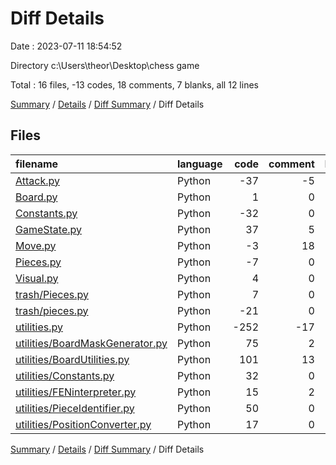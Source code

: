 # Diff Details

Date : 2023-07-11 18:54:52

Directory c:\\Users\\theor\\Desktop\\chess game

Total : 16 files,  -13 codes, 18 comments, 7 blanks, all 12 lines

[Summary](results.md) / [Details](details.md) / [Diff Summary](diff.md) / Diff Details

## Files
| filename | language | code | comment | blank | total |
| :--- | :--- | ---: | ---: | ---: | ---: |
| [Attack.py](/Attack.py) | Python | -37 | -5 | -9 | -51 |
| [Board.py](/Board.py) | Python | 1 | 0 | 0 | 1 |
| [Constants.py](/Constants.py) | Python | -32 | 0 | -4 | -36 |
| [GameState.py](/GameState.py) | Python | 37 | 5 | 9 | 51 |
| [Move.py](/Move.py) | Python | -3 | 18 | 7 | 22 |
| [Pieces.py](/Pieces.py) | Python | -7 | 0 | -5 | -12 |
| [Visual.py](/Visual.py) | Python | 4 | 0 | 0 | 4 |
| [trash/Pieces.py](/trash/Pieces.py) | Python | 7 | 0 | 5 | 12 |
| [trash/pieces.py](/trash/pieces.py) | Python | -21 | 0 | -2 | -23 |
| [utilities.py](/utilities.py) | Python | -252 | -17 | -70 | -339 |
| [utilities/BoardMaskGenerator.py](/utilities/BoardMaskGenerator.py) | Python | 75 | 2 | 17 | 94 |
| [utilities/BoardUtilities.py](/utilities/BoardUtilities.py) | Python | 101 | 13 | 35 | 149 |
| [utilities/Constants.py](/utilities/Constants.py) | Python | 32 | 0 | 4 | 36 |
| [utilities/FENinterpreter.py](/utilities/FENinterpreter.py) | Python | 15 | 2 | 3 | 20 |
| [utilities/PieceIdentifier.py](/utilities/PieceIdentifier.py) | Python | 50 | 0 | 10 | 60 |
| [utilities/PositionConverter.py](/utilities/PositionConverter.py) | Python | 17 | 0 | 7 | 24 |

[Summary](results.md) / [Details](details.md) / [Diff Summary](diff.md) / Diff Details